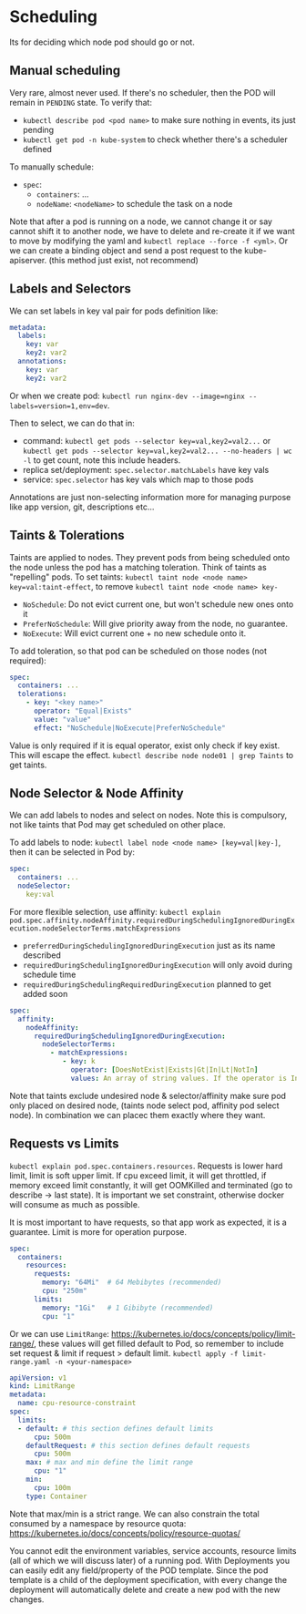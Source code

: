 # Scheduling
Its for deciding which node pod should go or not.

## Manual scheduling
Very rare, almost never used. If there's no scheduler, then the POD will remain in `PENDING` state. To verify that:
- `kubectl describe pod <pod name>` to make sure nothing in events, its just pending
- `kubectl get pod -n kube-system` to check whether there's a scheduler defined

To manually schedule:
- `spec`:
  - `containers`: ...
  - `nodeName`: `<nodeName>` to schedule the task on a node

Note that after a pod is running on a node, we cannot change it or say cannot shift it to another node, we have to delete
and re-create it if we want to move by modifying the yaml and `kubectl replace --force -f <yml>`. 
Or we can create a binding object and send a post request to the kube-apiserver. (this method just exist, not recommend)

## Labels and Selectors

We can set labels in key val pair for pods definition like:
```yaml
metadata:
  labels:
    key: var
    key2: var2
  annotations:
    key: var
    key2: var2
```
Or when we create pod: `kubectl run nginx-dev --image=nginx --labels=version=1,env=dev`.

Then to select, we can do that in:
- command: `kubectl get pods --selector key=val,key2=val2...` or `kubectl get pods --selector key=val,key2=val2... --no-headers | wc -l` to get count, note this include headers.
- replica set/deployment: `spec.selector.matchLabels` have key vals
- service: `spec.selector` has key vals which map to those pods

Annotations are just non-selecting information more for managing purpose like app version, git, descriptions etc...

## Taints & Tolerations
Taints are applied to nodes. They prevent pods from being scheduled onto the node unless the pod has a matching toleration. Think of taints as "repelling" pods.
To set taints: `kubectl taint node <node name> key=val:taint-effect`, to remove `kubectl taint node <node name> key-`
- `NoSchedule`: Do not evict current one, but won't schedule new ones onto it
- `PreferNoSchedule`: Will give priority away from the node, no guarantee.
- `NoExecute`: Will evict current one + no new schedule onto it.

To add toleration, so that pod can be scheduled on those nodes (not required):
```yaml
spec:
  containers: ...
  tolerations:
    - key: "<key name>"
      operator: "Equal|Exists"
      value: "value"
      effect: "NoSchedule|NoExecute|PreferNoSchedule"
```

Value is only required if it is equal operator, exist only check if key exist. This will escape the effect.
`kubectl describe node node01 | grep Taints` to get taints.

## Node Selector & Node Affinity
We can add labels to nodes and select on nodes. Note this is compulsory, not like taints that Pod may get scheduled on other place.

To add labels to node: `kubectl label node <node name> [key=val|key-]`, then it can be selected in Pod by:
```yaml
spec:
  containers: ...
  nodeSelector:
    key:val
```
For more flexible selection, use affinity: `kubectl explain pod.spec.affinity.nodeAffinity.requiredDuringSchedulingIgnoredDuringExecution.nodeSelectorTerms.matchExpressions`
- `preferredDuringSchedulingIgnoredDuringExecution` just as its name described
- `requiredDuringSchedulingIgnoredDuringExecution` will only avoid during schedule time
- `requiredDuringSchedulingRequiredDuringExecution` planned to get added soon

```yaml
spec:
  affinity:
    nodeAffinity:
      requiredDuringSchedulingIgnoredDuringExecution:
        nodeSelectorTerms:
          - matchExpressions:
             - key: k
               operator: [DoesNotExist|Exists|Gt|In|Lt|NotIn]
               values: An array of string values. If the operator is In or NotIn, the values array must be non-empty. If the operator is Exists or DoesNotExist, the values array must be empty. If the operator is Gt or Lt, the values array must have a single element, which will be interpreted as an integer. This array is replaced during a strategic merge patch.
```

Note that taints exclude undesired node & selector/affinity make sure pod only placed on desired node, (taints node select pod, affinity pod select node). In combination we can placec them exactly where they want.

## Requests vs Limits
`kubectl explain pod.spec.containers.resources`.
Requests is lower hard limit, limit is soft upper limit. If cpu exceed limit, it will get throttled, if memory exceed limit constantly, it will get OOMKilled and terminated (go to describe -> last state). It is important we set constraint, otherwise docker will consume as much as possible.

It is most important to have requests, so that app work as expected, it is a guarantee. Limit is more for operation purpose.

```yaml
spec:
  containers:
    resources:
      requests:
        memory: "64Mi"  # 64 Mebibytes (recommended)
        cpu: "250m"
      limits:
        memory: "1Gi"   # 1 Gibibyte (recommended)
        cpu: "1"
```

Or we can use `LimitRange`: https://kubernetes.io/docs/concepts/policy/limit-range/, these values will get filled default to Pod, so remember to include set request & limit if request > default limit. `kubectl apply -f limit-range.yaml -n <your-namespace>`
```yaml
apiVersion: v1
kind: LimitRange
metadata:
  name: cpu-resource-constraint
spec:
  limits:
  - default: # this section defines default limits
      cpu: 500m
    defaultRequest: # this section defines default requests
      cpu: 500m
    max: # max and min define the limit range
      cpu: "1"
    min:
      cpu: 100m
    type: Container
```
Note that max/min is a strict range. We can also constrain the total consumed by a namespace by resource quota: https://kubernetes.io/docs/concepts/policy/resource-quotas/

You cannot edit the environment variables, service accounts, resource limits (all of which we will discuss later) of a running pod. With Deployments you can easily edit any field/property of the POD template. Since the pod template is a child of the deployment specification,  with every change the deployment will automatically delete and create a new pod with the new changes.